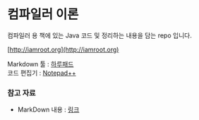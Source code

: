 컴파일러 이론
===============

컴파일러 용 책에 있는 Java 코드 및 정리하는 내용을 담는 repo 입니다.

[http://iamroot.org](http://iamroot.org)


Markdown 툴 : [하루패드](http://pad.haroopress.com/user.html)<br/>
코드 편집기 : [Notepad++](http://notepad-plus-plus.org/)

### 참고 자료
- MarkDown 내용 : [링크](https://github.com/adam-p/markdown-here/wiki/Markdown-Cheatsheet)<br/>
